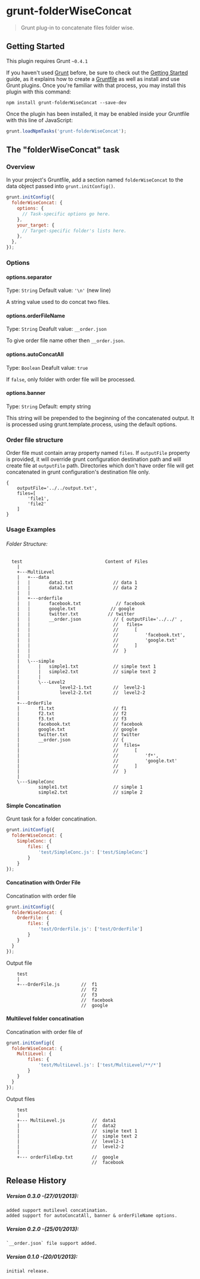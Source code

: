 # grunt-folderWiseConcat

> Grunt plug-in to concatenate files folder wise.

## Getting Started
This plugin requires Grunt `~0.4.1`

If you haven't used [Grunt](http://gruntjs.com/) before, be sure to check out the [Getting Started](http://gruntjs.com/getting-started) guide, as it explains how to create a [Gruntfile](http://gruntjs.com/sample-gruntfile) as well as install and use Grunt plugins. Once you're familiar with that process, you may install this plugin with this command:

```shell
npm install grunt-folderWiseConcat --save-dev
```

Once the plugin has been installed, it may be enabled inside your Gruntfile with this line of JavaScript:

```js
grunt.loadNpmTasks('grunt-folderWiseConcat');
```

## The "folderWiseConcat" task

### Overview
In your project's Gruntfile, add a section named `folderWiseConcat` to the data object passed into `grunt.initConfig()`.

```js
grunt.initConfig({
  folderWiseConcat: {
    options: {
      // Task-specific options go here.
    },
    your_target: {
      // Target-specific folder's lists here.
    },
  },
});
```

### Options

#### options.separator
Type: `String`
Default value: `'\n'` (new line)

A string value used to do concat two files.

#### options.orderFileName
Type: `String`
Deafult value: `__order.json`

To give order file name other then `__order.json`.

#### options.autoConcatAll
Type: `Boolean`
Deafult value: `true`

If `false`, only folder with order file will be processed.  

#### options.banner
Type: `String` 
Default: empty string

This string will be prepended to the beginning of the concatenated output. It is processed using grunt.template.process, using the default options.


### Order file structure
Order file must contain array property named `files`.
If `outputFile` property is provided, it will override grunt configuration destination path and will create file at `outputFile` path. 
Directories which don't have order file will get concatenated in grunt configuration's destination file only.
```
{
	outputFile='../../output.txt',
	files=[
		'file1',
		'file2'
	]
}
```

### Usage Examples

###### Folder Structure:
```
  test								 Content of Files
    |   
	+---MultiLevel
	|   +---data
	|   |       data1.txt				// data 1
	|   |       data2.txt				// data 2
	|   |       
	|   +---orderfile
	|   |       facebook.txt			 // facebook
	|   |       google.txt			   // google
	|   |       twitter.txt			  // twitter
	|   |       __order.json		 	// { outputFile='../../' ,
	|   |								//	 files=
	|   |								//		[
	|   |								//			'facebook.txt',
	|   |								//			'google.txt'
	|   |								//		]
	|   |								//	}
	|   |       
	|   \---simple
	|       |   simple1.txt				// simple text 1
	|       |   simple2.txt				// simple text 2
	|		|
	|		\---Level2
	|				level2-1.txt		//  level2-1
	|				level2-2.txt		//  level2-2
	|
	+---OrderFile
	|       f1.txt						// f1
	|       f2.txt						// f2
	|       f3.txt						// f3
	|       facebook.txt				// facebook
	|       google.txt    				// google
	|       twitter.txt   				// twitter
	|       __order.json				// {
	|									//	files=
	|									//		[
	|									//			'f*',
	|									//			'google.txt'
	|									//		]
	|									//	}
	|       
	\---SimpleConc
			simple1.txt  				// simple 1
			simple2.txt  				// simple 2
```

#### Simple Concatination
Grunt task for a folder concatination.
```js
grunt.initConfig({
  folderWiseConcat: {
    SimpleConc: {
		files: {
			'test/SimpleConc.js': ['test/SimpleConc']
		}
	}
});
```

#### Concatination with Order File
Concatination with order file
```js
grunt.initConfig({
  folderWiseConcat: {
    OrderFile: {
		files: {
			'test/OrderFile.js': ['test/OrderFile']
		}
	}
  }
});
```
Output file
```
	test
	|
	+---OrderFile.js		// 	f1
							//	f2
							//	f3
							//	facebook
							//	google
```

#### Multilevel folder concatination 
Concatination with order file of
```js
grunt.initConfig({
  folderWiseConcat: {
    MultiLevel: {
		files: {
			'test/MultiLevel.js': ['test/MultiLevel/**/*']
		}
	}
  }
});
```
Output files
```
	test
    |
	+--- MultiLevel.js			//  data1
	|							//  data2
	|							//  simple text 1
	|							//  simple text 2
	|							//  level2-1
	|							//  level2-2	
	|						
    +--- orderFileExp.txt		//  google
								//	facebook
```

## Release History

##### Version 0.3.0 -(27/01/2013):
	added support mutilevel concatination.
	added support for autoConcatAll, banner & orderFileName options.
	
##### Version 0.2.0 -(25/01/2013):
	`__order.json` file support added.
	
##### Version 0.1.0 -(20/01/2013):
	initial release.